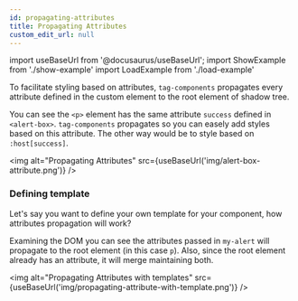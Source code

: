 ```yaml
---
id: propagating-attributes
title: Propagating Attributes
custom_edit_url: null
---
```


import useBaseUrl from '@docusaurus/useBaseUrl';
import ShowExample from './show-example'
import LoadExample from './load-example'

To facilitate styling based on attributes, `tag-components` propagates every attribute defined in the custom element to the root element of shadow tree.

<ShowExample file="propagating-attribute-alert-box.html" />

<LoadExample file="propagating-attribute-alert-box.html" />

You can see the `<p>` element has the same attribute `success` defined in `<alert-box>`. `tag-components` propagates so you can easely add styles based on this attribute. The other way would be to style based on `:host[success]`.

<img alt="Propagating Attributes" src={useBaseUrl('img/alert-box-attribute.png')} />

### Defining template

Let's say you want to define your own template for your component, how attributes propagation will work?

<ShowExample file="propagating-attribute-with-template.html" />

<LoadExample file="propagating-attribute-with-template.html" />

Examining the DOM you can see the attributes passed in `my-alert` will propagate to
the root element (in this case `p`). Also, since the root element already has an attribute,
it will merge maintaining both.

<img alt="Propagating Attributes with templates" src={useBaseUrl('img/propagating-attribute-with-template.png')} />
